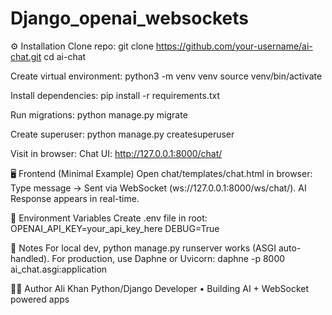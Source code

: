 # Django_openai_websockets



⚙️ Installation
Clone repo:
git clone https://github.com/your-username/ai-chat.git
cd ai-chat


Create virtual environment:
python3 -m venv venv
source venv/bin/activate


Install dependencies:
pip install -r requirements.txt

Run migrations:
python manage.py migrate

Create superuser:
python manage.py createsuperuser


Visit in browser:
Chat UI: http://127.0.0.1:8000/chat/


🖥️ Frontend (Minimal Example)
Open chat/templates/chat.html in browser:
Type message → Sent via WebSocket (ws://127.0.0.1:8000/ws/chat/).
AI Response appears in real-time.


🔑 Environment Variables
Create .env file in root:
OPENAI_API_KEY=your_api_key_here
DEBUG=True

📌 Notes
For local dev, python manage.py runserver works (ASGI auto-handled).
For production, use Daphne or Uvicorn:
daphne -p 8000 ai_chat.asgi:application

🧑‍💻 Author
Ali Khan
Python/Django Developer • Building AI + WebSocket powered apps


